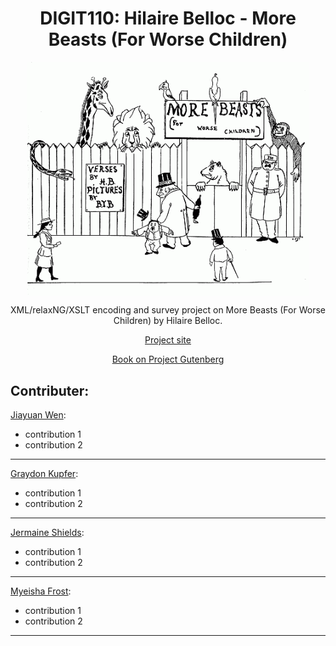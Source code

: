 <h1 align="center"> DIGIT110: Hilaire Belloc - More Beasts (For Worse Children) </h1>

<p align="center">
  <img align="center" src="https://github.com/JiayuanWen/Belloc-More-Beasts/blob/main/docs/pics/morebeast.png" width="450px" />
</p>
<p align="center">
XML/relaxNG/XSLT encoding and survey project on More Beasts (For Worse Children) by Hilaire Belloc. </br>
</p>

<p align="center">
<a href="https://jiayuanwen.github.io/Belloc-More-Beasts/index.html"> Project site </a>
</p>

<p align="center">
<a href="https://www.gutenberg.org/cache/epub/27176/pg27176-images.html"> Book on Project Gutenberg </a>
</p>

## Contributer:

[Jiayuan Wen](https://github.com/JiayuanWen):
* contribution 1
* contribution 2
<hr/>

[Graydon Kupfer](https://github.com/gak5275):
* contribution 1
* contribution 2
<hr/>

[Jermaine Shields](https://github.com/jms9354):
* contribution 1
* contribution 2
<hr/>

[Myeisha Frost](https://github.com/MyeishaF):
* contribution 1
* contribution 2
<hr/>



